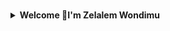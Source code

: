 ### 
<details>
  <summary><b>  Welcome 👋I'm Zelalem Wondimu </b></summary>


## About Me
I'm passionate about web development, My journey is about more than just coding; it’s about crafting experiences that resonate deeply and inspire change. Together, let’s embark on this adventure, transforming bold visions into tangible realities. With every line of code, we’re building a better, more connected digital future. I've honed my skills in [HTML5
Cascading Style Sheets (CSS)
JavaScript
Bootstrap (Framework)
Node.js
jQuery
MySQL
Express.js
React.js].

### I’m best reached via email. I’m always open to interesting conversations and collaboration.

- 📧 Email: [enana082014@gmail.com)
- 🔗 LinkedIn: [https://www.linkedin.com/in/zelalem-wondimu-126b592b4/)

![JavaScript](https://img.shields.io/badge/-JavaScript-F7DF1E?style=flat-square&logo=javascript&logoColor=black)
![React](https://img.shields.io/badge/-React-61DAFB?style=flat-square&logo=react&logoColor=black)
![Nodejs](https://img.shields.io/badge/-Nodejs-339933?style=flat-square&logo=Node.js&logoColor=white)

<!-- Change the `![](image-url)` below to your profile picture URL -->
![Profile Picture](image-url)

<!-- Visitor badge -->
![visitors](https://visitor-badge.glitch.me/badge?page_id=Zele916.Zele916)
